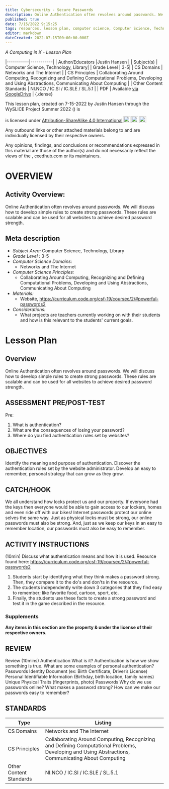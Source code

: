 ```yaml
---
title: Cybersecurity - Secure Passwords
description: Online Authentication often revolves around passwords. We will discuss how to develop simple rules to create strong passwords. These rules are scalable and can be used for all websites to achieve desired password strength.
published: true
date: 7/15/2022 9:15:25
tags: resources, lesson plan, computer science, Computer Science, Technology, Library 
editor: markdown
dateCreated: 2022-07-15T00:00:00.000Z
---
```

*A Computing in X - Lesson Plan*

|-----------|-----------|
| Author/Educators |Justin Hansen |
| Subject(s) | Computer Science, Technology, Library|
| Grade Level | 3-5|
| CS Domains | Networks and The Internet |
| CS Principles | Collaborating Around Computing, Recognizing and Defining Computational Problems, Developing and Using Abstractions, Communicating About Computing |
| Other Content Standards | NI.NCO / IC.SI / IC.SLE / SL.5.1 | 
| PDF | Available [via GoogleDrive]() |
{.dense}






This lesson plan, created on 7-15-2022 by Justin Hansen through the  WySLICE Project Summer 2022 () is  <p xmlns:cc="http://creativecommons.org/ns#" >  is licensed under <a href="http://creativecommons.org/licenses/by-sa/4.0/?ref=chooser-v1" target="_blank" rel="license noopener noreferrer" style="display:inline-block;">Attribution-ShareAlike 4.0 International<img style="height:22px!important;margin-left:3px;vertical-align:text-bottom;" src="https://mirrors.creativecommons.org/presskit/icons/cc.svg?ref=chooser-v1"><img style="height:22px!important;margin-left:3px;vertical-align:text-bottom;" src="https://mirrors.creativecommons.org/presskit/icons/by.svg?ref=chooser-v1"><img style="height:22px!important;margin-left:3px;vertical-align:text-bottom;" src="https://mirrors.creativecommons.org/presskit/icons/sa.svg?ref=chooser-v1"></a></p>


Any outbound links or other attached materials belong to and are individually licensed by their respective owners. 


Any opinions, findings, and conclusions or recommendations expressed in this material are those of the author(s) and do not necessarily reflect the views of the , cxedhub.com or its maintainers.


# OVERVIEW
## Activity Overview:  
Online Authentication often revolves around passwords. We will discuss how to develop simple rules to create strong passwords. These rules are scalable and can be used for all websites to achieve desired password strength.
## Meta description
+ *Subject Area:* Computer Science, Technology, Library 
+ *Grade Level :* 3-5 
+ *Computer Science Domains:*
   + Networks and The Internet
+ *Computer Science Principles:*
   + Collaborating Around Computing, Recognizing and Defining Computational Problems, Developing and Using Abstractions, Communicating About Computing
+ *Materials:* 
   + Website, https://curriculum.code.org/csf-19/coursec/2/#powerful-passwords2
+ *Considerations:*
   + What projects are teachers currently working on with their students and how is this relevant to the students' current goals.


# Lesson Plan
## Overview
Online Authentication often revolves around passwords. We will discuss how to develop simple rules to create strong passwords. These rules are scalable and can be used for all websites to achieve desired password strength.
## ASSESSMENT PRE/POST-TEST
Pre: 
1) What is authentication?
2) What are the consequences of losing your password?
3) Where do you find authentication rules set by websites?
## OBJECTIVES
Identify the meaning and purpose of authentication. Discover the authentication rules set by the website administrator. Develop an easy to remember, personal strategy that can grow as they grow.


## CATCH/HOOK
We all understand how locks protect us and our property. If everyone had the keys then everyone would be able to gain access to our lockers, homes and even ride off with our bikes! Internet passwords protect our online selves the same way. Just as physical locks must be strong, our online passwords must also be strong. And, just as we keep our keys in an easy to remember location, our passwords must also be easy to remember.


## ACTIVITY INSTRUCTIONS
(10min) Discuss what authentication means and how it is used. 
Resource found here: https://curriculum.code.org/csf-19/coursec/2/#powerful-passwords2
1) Students start by identifying what they think makes a password strong. Then, they compare it to the do's and don'ts in the resource.
2) The students independently write down 3 categories that they find easy to remember; like favorite food, cartoon, sport, etc.
3) Finally, the students use these facts to create a strong password and test it in the game described in the resource.


### Supplements
**Any items in this section are the property & under the license of their respective owners.**






## REVIEW
Review (10mins)
Authentication
What is it?
Authentication is how we show something is true.
What are some examples of personal authentication?
Passwords
Identity Document (ex: Birth Certificate, Driver’s License)
Personal Identifiable Information (Birthday, birth location, family names)
Unique Physical Traits (fingerprints, photo)
Passwords
Why do we use passwords online?
What makes a password strong?
How can we make our passwords easy to remember?
## STANDARDS        
| Type | Listing | 
|-----------|-----------|
| CS Domains  | Networks and The Internet|
| CS Principles   | Collaborating Around Computing, Recognizing and Defining Computational Problems, Developing and Using Abstractions, Communicating About Computing|
| Other Content Standards | NI.NCO / IC.SI / IC.SLE / SL.5.1  |